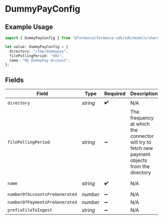 # DummyPayConfig

## Example Usage

```typescript
import { DummyPayConfig } from "@formance/formance-sdk/sdk/models/shared";

let value: DummyPayConfig = {
  directory: "/tmp/dummypay",
  filePollingPeriod: "60s",
  name: "My DummyPay Account",
};
```

## Fields

| Field                                                                                         | Type                                                                                          | Required                                                                                      | Description                                                                                   | Example                                                                                       |
| --------------------------------------------------------------------------------------------- | --------------------------------------------------------------------------------------------- | --------------------------------------------------------------------------------------------- | --------------------------------------------------------------------------------------------- | --------------------------------------------------------------------------------------------- |
| `directory`                                                                                   | *string*                                                                                      | :heavy_check_mark:                                                                            | N/A                                                                                           | /tmp/dummypay                                                                                 |
| `filePollingPeriod`                                                                           | *string*                                                                                      | :heavy_minus_sign:                                                                            | The frequency at which the connector will try to fetch new payment objects from the directory | 60s                                                                                           |
| `name`                                                                                        | *string*                                                                                      | :heavy_check_mark:                                                                            | N/A                                                                                           | My DummyPay Account                                                                           |
| `numberOfAccountsPreGenerated`                                                                | *number*                                                                                      | :heavy_minus_sign:                                                                            | N/A                                                                                           |                                                                                               |
| `numberOfPaymentsPreGenerated`                                                                | *number*                                                                                      | :heavy_minus_sign:                                                                            | N/A                                                                                           |                                                                                               |
| `prefixFileToIngest`                                                                          | *string*                                                                                      | :heavy_minus_sign:                                                                            | N/A                                                                                           |                                                                                               |